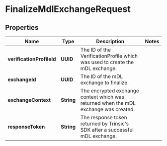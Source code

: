 

# FinalizeMdlExchangeRequest


## Properties

| Name | Type | Description | Notes |
|------------ | ------------- | ------------- | -------------|
|**verificationProfileId** | **UUID** | The ID of the VerificationProfile which was used to create the mDL exchange. |  |
|**exchangeId** | **UUID** | The ID of the mDL exchange to finalize. |  |
|**exchangeContext** | **String** | The encrypted exchange context which was returned when the mDL exchange was created. |  |
|**responseToken** | **String** | The response token returned by Trinsic&#39;s SDK after a successful mDL exchange. |  |



